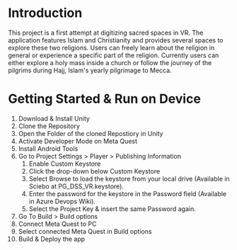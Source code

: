 # Introduction 
This project is a first attempt at digitizing sacred spaces in VR. The application features Islam and Christianity and provides several spaces to explore these two religions. Users can freely learn about the religion in general or experience a specific part of the religion. Currently users can either explore a holy mass inside a church or follow the journey of the pilgrims during Hajj, Islam's yearly pilgrimage to Mecca.

# Getting Started & Run on Device
1. Download & Install Unity
2. Clone the Repository
3. Open the Folder of the cloned Repostiory in Unity
4. Activate Developer Mode on Meta Quest
5. Install Android Tools
6. Go to Project Settings > Player > Publishing Information
   1. Enable Custom Keystore
   2. Click the drop-down below Custom Keystore
   3. Select Browse to load the keystore from your local drive (Available in Sciebo at PG_DSS_VR.keystore).
   4. Enter the password for the keystore in the Password field (Available in Azure Devops Wiki).
   5. Select the Project Key & insert the same Password again.
7. Go To Build > Build options
8. Connect Meta Quest to PC
9. Select connected Meta Quest in Build options
10. Build & Deploy the app


 
